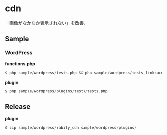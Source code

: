 # cdn
「画像がなかなか表示されない」を改善。

## Sample

### WordPress 
__functions.php__
```PHP
$ php sample/wordpress/tests.php && php sample/wordpress/tests_linkcard.php
```

__plugin__
```PHP
$ php sample/wordpress/plugins/tests/tests.php 
```

## Release
__plugin__
```PHP
$ zip sample/wordpress/rabify_cdn sample/wordpress/plugins/
```